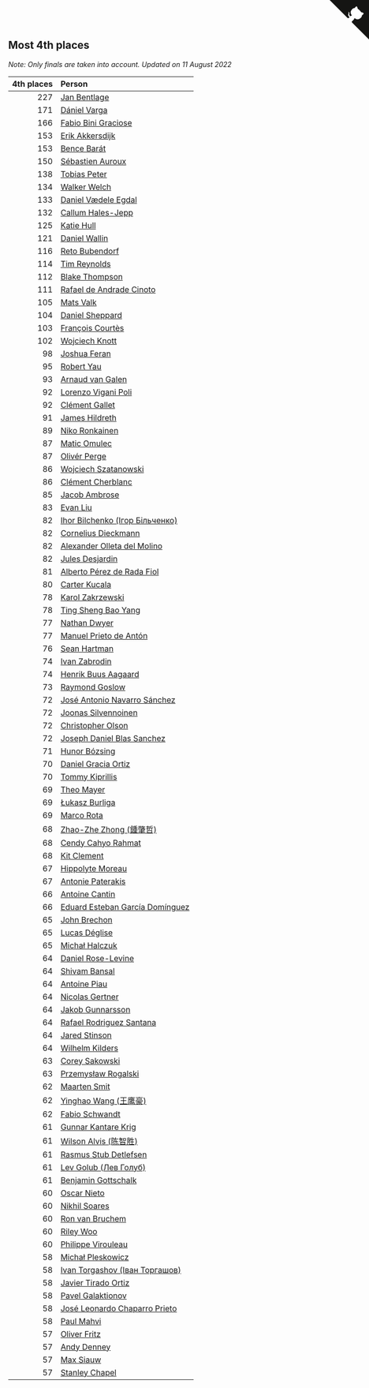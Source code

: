 ## Most 4th places

*Note: Only finals are taken into account.*
*Updated on 11 August 2022*

| 4th places | Person |
| ---: | :--- |
| 227 | [Jan Bentlage](https://www.worldcubeassociation.org/persons/2010BENT01) |
| 171 | [Dániel Varga](https://www.worldcubeassociation.org/persons/2008VARG01) |
| 166 | [Fabio Bini Graciose](https://www.worldcubeassociation.org/persons/2010GRAC02) |
| 153 | [Erik Akkersdijk](https://www.worldcubeassociation.org/persons/2005AKKE01) |
| 153 | [Bence Barát](https://www.worldcubeassociation.org/persons/2008BARA01) |
| 150 | [Sébastien Auroux](https://www.worldcubeassociation.org/persons/2008AURO01) |
| 138 | [Tobias Peter](https://www.worldcubeassociation.org/persons/2014PETE03) |
| 134 | [Walker Welch](https://www.worldcubeassociation.org/persons/2011WELC01) |
| 133 | [Daniel Vædele Egdal](https://www.worldcubeassociation.org/persons/2013EGDA01) |
| 132 | [Callum Hales-Jepp](https://www.worldcubeassociation.org/persons/2012HALE01) |
| 125 | [Katie Hull](https://www.worldcubeassociation.org/persons/2010HULL01) |
| 121 | [Daniel Wallin](https://www.worldcubeassociation.org/persons/2013WALL03) |
| 116 | [Reto Bubendorf](https://www.worldcubeassociation.org/persons/2012BUBE01) |
| 114 | [Tim Reynolds](https://www.worldcubeassociation.org/persons/2005REYN01) |
| 112 | [Blake Thompson](https://www.worldcubeassociation.org/persons/2010THOM03) |
| 111 | [Rafael de Andrade Cinoto](https://www.worldcubeassociation.org/persons/2007CINO01) |
| 105 | [Mats Valk](https://www.worldcubeassociation.org/persons/2007VALK01) |
| 104 | [Daniel Sheppard](https://www.worldcubeassociation.org/persons/2009SHEP01) |
| 103 | [François Courtès](https://www.worldcubeassociation.org/persons/2008COUR01) |
| 102 | [Wojciech Knott](https://www.worldcubeassociation.org/persons/2011KNOT01) |
| 98 | [Joshua Feran](https://www.worldcubeassociation.org/persons/2011FERA01) |
| 95 | [Robert Yau](https://www.worldcubeassociation.org/persons/2009YAUR01) |
| 93 | [Arnaud van Galen](https://www.worldcubeassociation.org/persons/2006GALE01) |
| 92 | [Lorenzo Vigani Poli](https://www.worldcubeassociation.org/persons/2007POLI01) |
| 92 | [Clément Gallet](https://www.worldcubeassociation.org/persons/2004GALL02) |
| 91 | [James Hildreth](https://www.worldcubeassociation.org/persons/2009HILD01) |
| 89 | [Niko Ronkainen](https://www.worldcubeassociation.org/persons/2010RONK01) |
| 87 | [Matic Omulec](https://www.worldcubeassociation.org/persons/2010OMUL02) |
| 87 | [Olivér Perge](https://www.worldcubeassociation.org/persons/2007PERG01) |
| 86 | [Wojciech Szatanowski](https://www.worldcubeassociation.org/persons/2011SZAT01) |
| 86 | [Clément Cherblanc](https://www.worldcubeassociation.org/persons/2014CHER05) |
| 85 | [Jacob Ambrose](https://www.worldcubeassociation.org/persons/2010AMBR01) |
| 83 | [Evan Liu](https://www.worldcubeassociation.org/persons/2009LIUE01) |
| 82 | [Ihor Bilchenko (Ігор Більченко)](https://www.worldcubeassociation.org/persons/2011BILC01) |
| 82 | [Cornelius Dieckmann](https://www.worldcubeassociation.org/persons/2009DIEC01) |
| 82 | [Alexander Olleta del Molino](https://www.worldcubeassociation.org/persons/2008OLLE01) |
| 82 | [Jules Desjardin](https://www.worldcubeassociation.org/persons/2010DESJ01) |
| 81 | [Alberto Pérez de Rada Fiol](https://www.worldcubeassociation.org/persons/2011FIOL01) |
| 80 | [Carter Kucala](https://www.worldcubeassociation.org/persons/2015KUCA01) |
| 78 | [Karol Zakrzewski](https://www.worldcubeassociation.org/persons/2014ZAKR01) |
| 78 | [Ting Sheng Bao Yang](https://www.worldcubeassociation.org/persons/2008BAOY01) |
| 77 | [Nathan Dwyer](https://www.worldcubeassociation.org/persons/2011DWYE02) |
| 77 | [Manuel Prieto de Antón](https://www.worldcubeassociation.org/persons/2015ANTO04) |
| 76 | [Sean Hartman](https://www.worldcubeassociation.org/persons/2016HART02) |
| 74 | [Ivan Zabrodin](https://www.worldcubeassociation.org/persons/2012ZABR01) |
| 74 | [Henrik Buus Aagaard](https://www.worldcubeassociation.org/persons/2006BUUS01) |
| 73 | [Raymond Goslow](https://www.worldcubeassociation.org/persons/2014GOSL01) |
| 72 | [José Antonio Navarro Sánchez](https://www.worldcubeassociation.org/persons/2015SANC18) |
| 72 | [Joonas Silvennoinen](https://www.worldcubeassociation.org/persons/2016SILV07) |
| 72 | [Christopher Olson](https://www.worldcubeassociation.org/persons/2009OLSO01) |
| 72 | [Joseph Daniel Blas Sanchez](https://www.worldcubeassociation.org/persons/2016SANC08) |
| 71 | [Hunor Bózsing](https://www.worldcubeassociation.org/persons/2009BOZS01) |
| 70 | [Daniel Gracia Ortiz](https://www.worldcubeassociation.org/persons/2009ORTI01) |
| 70 | [Tommy Kiprillis](https://www.worldcubeassociation.org/persons/2014KIPR01) |
| 69 | [Theo Mayer](https://www.worldcubeassociation.org/persons/2012MAYE01) |
| 69 | [Łukasz Burliga](https://www.worldcubeassociation.org/persons/2013BURL01) |
| 69 | [Marco Rota](https://www.worldcubeassociation.org/persons/2009ROTA01) |
| 68 | [Zhao-Zhe Zhong (鍾肇哲)](https://www.worldcubeassociation.org/persons/2012CHON03) |
| 68 | [Cendy Cahyo Rahmat](https://www.worldcubeassociation.org/persons/2010RAHM02) |
| 68 | [Kit Clement](https://www.worldcubeassociation.org/persons/2008CLEM01) |
| 67 | [Hippolyte Moreau](https://www.worldcubeassociation.org/persons/2008MORE02) |
| 67 | [Antonie Paterakis](https://www.worldcubeassociation.org/persons/2012PATE01) |
| 66 | [Antoine Cantin](https://www.worldcubeassociation.org/persons/2010CANT02) |
| 66 | [Eduard Esteban García Domínguez](https://www.worldcubeassociation.org/persons/2011EDUA01) |
| 65 | [John Brechon](https://www.worldcubeassociation.org/persons/2010BREC01) |
| 65 | [Lucas Déglise](https://www.worldcubeassociation.org/persons/2015DEGL01) |
| 65 | [Michał Halczuk](https://www.worldcubeassociation.org/persons/2006HALC01) |
| 64 | [Daniel Rose-Levine](https://www.worldcubeassociation.org/persons/2015ROSE01) |
| 64 | [Shivam Bansal](https://www.worldcubeassociation.org/persons/2011BANS02) |
| 64 | [Antoine Piau](https://www.worldcubeassociation.org/persons/2008PIAU01) |
| 64 | [Nicolas Gertner](https://www.worldcubeassociation.org/persons/2013GERT01) |
| 64 | [Jakob Gunnarsson](https://www.worldcubeassociation.org/persons/2015GUNN01) |
| 64 | [Rafael Rodriguez Santana](https://www.worldcubeassociation.org/persons/2012SANT12) |
| 64 | [Jared Stinson](https://www.worldcubeassociation.org/persons/2014STIN01) |
| 64 | [Wilhelm Kilders](https://www.worldcubeassociation.org/persons/2010KILD02) |
| 63 | [Corey Sakowski](https://www.worldcubeassociation.org/persons/2011SAKO01) |
| 63 | [Przemysław Rogalski](https://www.worldcubeassociation.org/persons/2013ROGA02) |
| 62 | [Maarten Smit](https://www.worldcubeassociation.org/persons/2008SMIT04) |
| 62 | [Yinghao Wang (王鹰豪)](https://www.worldcubeassociation.org/persons/2010WANG07) |
| 62 | [Fabio Schwandt](https://www.worldcubeassociation.org/persons/2014SCHW02) |
| 61 | [Gunnar Kantare Krig](https://www.worldcubeassociation.org/persons/2004KRIG01) |
| 61 | [Wilson Alvis (陈智胜)](https://www.worldcubeassociation.org/persons/2011ALVI01) |
| 61 | [Rasmus Stub Detlefsen](https://www.worldcubeassociation.org/persons/2014DETL01) |
| 61 | [Lev Golub (Лев Голуб)](https://www.worldcubeassociation.org/persons/2014HOLU01) |
| 61 | [Benjamin Gottschalk](https://www.worldcubeassociation.org/persons/2016GOTT01) |
| 60 | [Oscar Nieto](https://www.worldcubeassociation.org/persons/2014NIET03) |
| 60 | [Nikhil Soares](https://www.worldcubeassociation.org/persons/2015SOAR01) |
| 60 | [Ron van Bruchem](https://www.worldcubeassociation.org/persons/2003BRUC01) |
| 60 | [Riley Woo](https://www.worldcubeassociation.org/persons/2007WOOR01) |
| 60 | [Philippe Virouleau](https://www.worldcubeassociation.org/persons/2008VIRO01) |
| 58 | [Michał Pleskowicz](https://www.worldcubeassociation.org/persons/2009PLES01) |
| 58 | [Ivan Torgashov (Іван Торгашов)](https://www.worldcubeassociation.org/persons/2011TORG01) |
| 58 | [Javier Tirado Ortiz](https://www.worldcubeassociation.org/persons/2009TIRA01) |
| 58 | [Pavel Galaktionov](https://www.worldcubeassociation.org/persons/2013GALA04) |
| 58 | [José Leonardo Chaparro Prieto](https://www.worldcubeassociation.org/persons/2011CHAP01) |
| 58 | [Paul Mahvi](https://www.worldcubeassociation.org/persons/2012MAHV01) |
| 57 | [Oliver Fritz](https://www.worldcubeassociation.org/persons/2014FRIT02) |
| 57 | [Andy Denney](https://www.worldcubeassociation.org/persons/2013DENN01) |
| 57 | [Max Siauw](https://www.worldcubeassociation.org/persons/2017SIAU02) |
| 57 | [Stanley Chapel](https://www.worldcubeassociation.org/persons/2016CHAP04) |


<a href="https://github.com/JustinTimeCuber/wca_statistics" class="github-corner" aria-label="View source on Github"><svg width="80" height="80" viewBox="0 0 250 250" style="fill:#151513; color:#fff; position: absolute; top: 0; border: 0; right: 0;" aria-hidden="true"><path d="M0,0 L115,115 L130,115 L142,142 L250,250 L250,0 Z"></path><path d="M128.3,109.0 C113.8,99.7 119.0,89.6 119.0,89.6 C122.0,82.7 120.5,78.6 120.5,78.6 C119.2,72.0 123.4,76.3 123.4,76.3 C127.3,80.9 125.5,87.3 125.5,87.3 C122.9,97.6 130.6,101.9 134.4,103.2" fill="currentColor" style="transform-origin: 130px 106px;" class="octo-arm"></path><path d="M115.0,115.0 C114.9,115.1 118.7,116.5 119.8,115.4 L133.7,101.6 C136.9,99.2 139.9,98.4 142.2,98.6 C133.8,88.0 127.5,74.4 143.8,58.0 C148.5,53.4 154.0,51.2 159.7,51.0 C160.3,49.4 163.2,43.6 171.4,40.1 C171.4,40.1 176.1,42.5 178.8,56.2 C183.1,58.6 187.2,61.8 190.9,65.4 C194.5,69.0 197.7,73.2 200.1,77.6 C213.8,80.2 216.3,84.9 216.3,84.9 C212.7,93.1 206.9,96.0 205.4,96.6 C205.1,102.4 203.0,107.8 198.3,112.5 C181.9,128.9 168.3,122.5 157.7,114.1 C157.9,116.9 156.7,120.9 152.7,124.9 L141.0,136.5 C139.8,137.7 141.6,141.9 141.8,141.8 Z" fill="currentColor" class="octo-body"></path></svg></a><style>.github-corner:hover .octo-arm{animation:octocat-wave 560ms ease-in-out}@keyframes octocat-wave{0%,100%{transform:rotate(0)}20%,60%{transform:rotate(-25deg)}40%,80%{transform:rotate(10deg)}}@media (max-width:500px){.github-corner:hover .octo-arm{animation:none}.github-corner .octo-arm{animation:octocat-wave 560ms ease-in-out}}</style>
